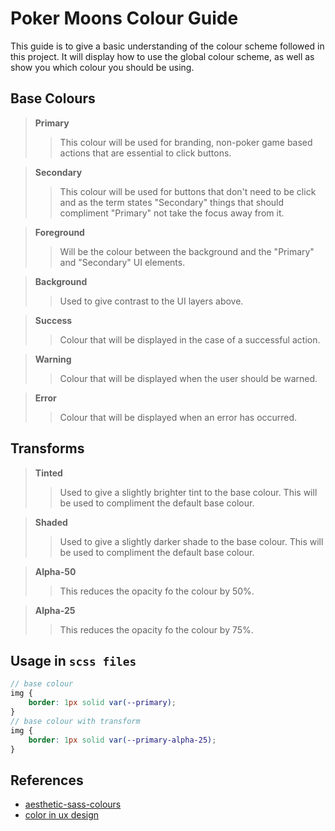 # Poker Moons Colour Guide

This guide is to give a basic understanding of the colour scheme followed in this project. It will display how to use the global colour scheme, as well as show you which colour you should be using.

## Base Colours

> **Primary**
>
> > This colour will be used for branding, non-poker game based actions that are essential to click buttons.

> **Secondary**
>
> > This colour will be used for buttons that don't need to be click and as the term states "Secondary" things that should compliment "Primary" not take the focus away from it.

> **Foreground**
>
> > Will be the colour between the background and the "Primary" and "Secondary" UI elements.

> **Background**
>
> > Used to give contrast to the UI layers above.

> **Success**
>
> > Colour that will be displayed in the case of a successful action.

> **Warning**
>
> > Colour that will be displayed when the user should be warned.

> **Error**
>
> > Colour that will be displayed when an error has occurred.

## Transforms

> **Tinted**
>
> > Used to give a slightly brighter tint to the base colour. This will be used to compliment the default base colour.

> **Shaded**
>
> > Used to give a slightly darker shade to the base colour. This will be used to compliment the default base colour.

> **Alpha-50**
>
> > This reduces the opacity fo the colour by 50%.

> **Alpha-25**
>
> > This reduces the opacity fo the colour by 75%.

## Usage in `scss files`

```scss
// base colour
img {
    border: 1px solid var(--primary);
}
// base colour with transform
img {
    border: 1px solid var(--primary-alpha-25);
}
```

## References

-   [aesthetic-sass-colours](https://www.digitalocean.com/community/tutorials/aesthetic-sass-2-colors)
-   [color in ux design](https://uxdesign.cc/how-to-use-color-in-ux-design-9ba6db4807d5)
